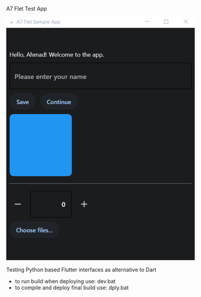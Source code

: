 A7 Flet Test App

![Alt Text](repo_rsc/demo.gif)

Testing Python based Flutter interfaces as alternative to Dart

- to run build when deploying use: dev.bat
- to compile and deploy final build use: dply.bat

